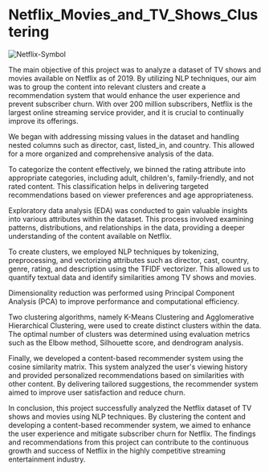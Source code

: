 # Netflix_Movies_and_TV_Shows_Clustering

![Netflix-Symbol](https://github.com/Hritikrai55/Netflix_Movies_and_TV_Shows_Clustering/assets/129497779/d3c6d8ae-137c-4e6d-8da7-00b4f094bbbf)

The main objective of this project was to analyze a dataset of TV shows and movies available on Netflix as of 2019. By utilizing NLP techniques, our aim was to group the content into relevant clusters and create a recommendation system that would enhance the user experience and prevent subscriber churn. With over 200 million subscribers, Netflix is the largest online streaming service provider, and it is crucial to continually improve its offerings.

We began with addressing missing values in the dataset and handling nested columns such as director, cast, listed_in, and country. This allowed for a more organized and comprehensive analysis of the data.

To categorize the content effectively, we binned the rating attribute into appropriate categories, including adult, children's, family-friendly, and not rated content. This classification helps in delivering targeted recommendations based on viewer preferences and age appropriateness.

Exploratory data analysis (EDA) was conducted to gain valuable insights into various attributes within the dataset. This process involved examining patterns, distributions, and relationships in the data, providing a deeper understanding of the content available on Netflix.

To create clusters, we employed NLP techniques by tokenizing, preprocessing, and vectorizing attributes such as director, cast, country, genre, rating, and description using the TFIDF vectorizer. This allowed us to quantify textual data and identify similarities among TV shows and movies.

Dimensionality reduction was performed using Principal Component Analysis (PCA) to improve performance and computational efficiency.

Two clustering algorithms, namely K-Means Clustering and Agglomerative Hierarchical Clustering, were used to create distinct clusters within the data. The optimal number of clusters was determined using evaluation metrics such as the Elbow method, Silhouette score, and dendrogram analysis.

Finally, we developed a content-based recommender system using the cosine similarity matrix. This system analyzed the user's viewing history and provided personalized recommendations based on similarities with other content. By delivering tailored suggestions, the recommender system aimed to improve user satisfaction and reduce churn.

In conclusion, this project successfully analyzed the Netflix dataset of TV shows and movies using NLP techniques. By clustering the content and developing a content-based recommender system, we aimed to enhance the user experience and mitigate subscriber churn for Netflix. The findings and recommendations from this project can contribute to the continuous growth and success of Netflix in the highly competitive streaming entertainment industry.
